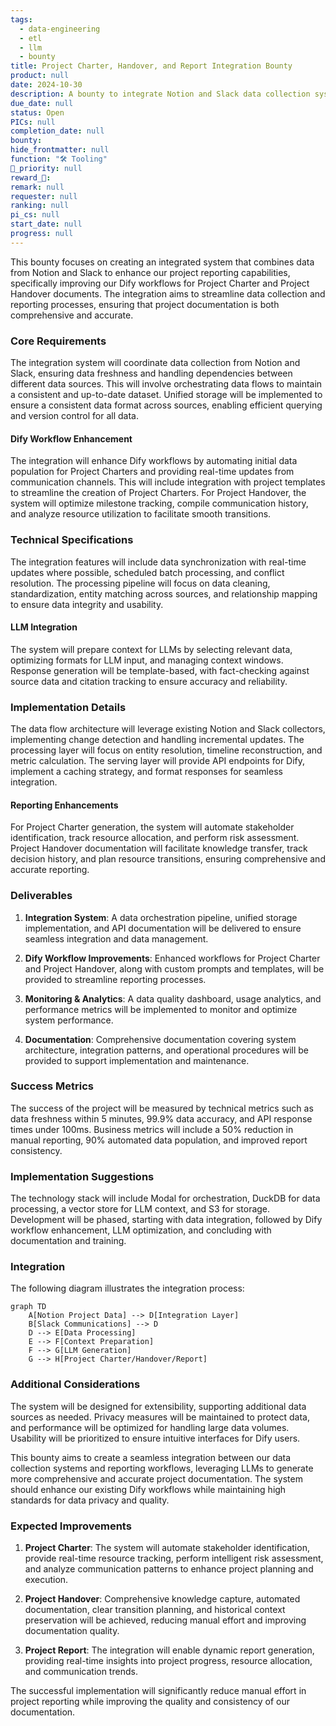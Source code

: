 ```yaml
---
tags: 
  - data-engineering
  - etl
  - llm
  - bounty
title: Project Charter, Handover, and Report Integration Bounty
product: null
date: 2024-10-30
description: A bounty to integrate Notion and Slack data collection systems with Dify workflows to enhance project reporting capabilities.
due_date: null
status: Open
PICs: null
completion_date: null
bounty: 
hide_frontmatter: null
function: "🛠️ Tooling"
🔺_priority: null
reward_🧊: 
remark: null
requester: null
ranking: null
pi_cs: null
start_date: null
progress: null
---
```


This bounty focuses on creating an integrated system that combines data from Notion and Slack to enhance our project reporting capabilities, specifically improving our Dify workflows for Project Charter and Project Handover documents. The integration aims to streamline data collection and reporting processes, ensuring that project documentation is both comprehensive and accurate.

### Core Requirements

The integration system will coordinate data collection from Notion and Slack, ensuring data freshness and handling dependencies between different data sources. This will involve orchestrating data flows to maintain a consistent and up-to-date dataset. Unified storage will be implemented to ensure a consistent data format across sources, enabling efficient querying and version control for all data.

#### Dify Workflow Enhancement

The integration will enhance Dify workflows by automating initial data population for Project Charters and providing real-time updates from communication channels. This will include integration with project templates to streamline the creation of Project Charters. For Project Handover, the system will optimize milestone tracking, compile communication history, and analyze resource utilization to facilitate smooth transitions.

### Technical Specifications

The integration features will include data synchronization with real-time updates where possible, scheduled batch processing, and conflict resolution. The processing pipeline will focus on data cleaning, standardization, entity matching across sources, and relationship mapping to ensure data integrity and usability.

#### LLM Integration

The system will prepare context for LLMs by selecting relevant data, optimizing formats for LLM input, and managing context windows. Response generation will be template-based, with fact-checking against source data and citation tracking to ensure accuracy and reliability.

### Implementation Details

The data flow architecture will leverage existing Notion and Slack collectors, implementing change detection and handling incremental updates. The processing layer will focus on entity resolution, timeline reconstruction, and metric calculation. The serving layer will provide API endpoints for Dify, implement a caching strategy, and format responses for seamless integration.

#### Reporting Enhancements

For Project Charter generation, the system will automate stakeholder identification, track resource allocation, and perform risk assessment. Project Handover documentation will facilitate knowledge transfer, track decision history, and plan resource transitions, ensuring comprehensive and accurate reporting.

### Deliverables

1. **Integration System**: A data orchestration pipeline, unified storage implementation, and API documentation will be delivered to ensure seamless integration and data management.

2. **Dify Workflow Improvements**: Enhanced workflows for Project Charter and Project Handover, along with custom prompts and templates, will be provided to streamline reporting processes.

3. **Monitoring & Analytics**: A data quality dashboard, usage analytics, and performance metrics will be implemented to monitor and optimize system performance.

4. **Documentation**: Comprehensive documentation covering system architecture, integration patterns, and operational procedures will be provided to support implementation and maintenance.

### Success Metrics

The success of the project will be measured by technical metrics such as data freshness within 5 minutes, 99.9% data accuracy, and API response times under 100ms. Business metrics will include a 50% reduction in manual reporting, 90% automated data population, and improved report consistency.

### Implementation Suggestions

The technology stack will include Modal for orchestration, DuckDB for data processing, a vector store for LLM context, and S3 for storage. Development will be phased, starting with data integration, followed by Dify workflow enhancement, LLM optimization, and concluding with documentation and training.

### Integration

The following diagram illustrates the integration process:

```mermaid
graph TD
    A[Notion Project Data] --> D[Integration Layer]
    B[Slack Communications] --> D
    D --> E[Data Processing]
    E --> F[Context Preparation]
    F --> G[LLM Generation]
    G --> H[Project Charter/Handover/Report]
```

### Additional Considerations

The system will be designed for extensibility, supporting additional data sources as needed. Privacy measures will be maintained to protect data, and performance will be optimized for handling large data volumes. Usability will be prioritized to ensure intuitive interfaces for Dify users.

This bounty aims to create a seamless integration between our data collection systems and reporting workflows, leveraging LLMs to generate more comprehensive and accurate project documentation. The system should enhance our existing Dify workflows while maintaining high standards for data privacy and quality.

### Expected Improvements

1. **Project Charter**: The system will automate stakeholder identification, provide real-time resource tracking, perform intelligent risk assessment, and analyze communication patterns to enhance project planning and execution.

2. **Project Handover**: Comprehensive knowledge capture, automated documentation, clear transition planning, and historical context preservation will be achieved, reducing manual effort and improving documentation quality.

3. **Project Report**: The integration will enable dynamic report generation, providing real-time insights into project progress, resource allocation, and communication trends.

The successful implementation will significantly reduce manual effort in project reporting while improving the quality and consistency of our documentation.
